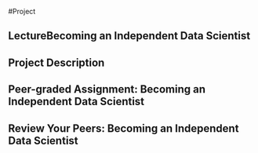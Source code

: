  #Project

## LectureBecoming an Independent Data Scientist



## Project Description



## Peer-graded Assignment: Becoming an Independent Data Scientist



## Review Your Peers: Becoming an Independent Data Scientist


